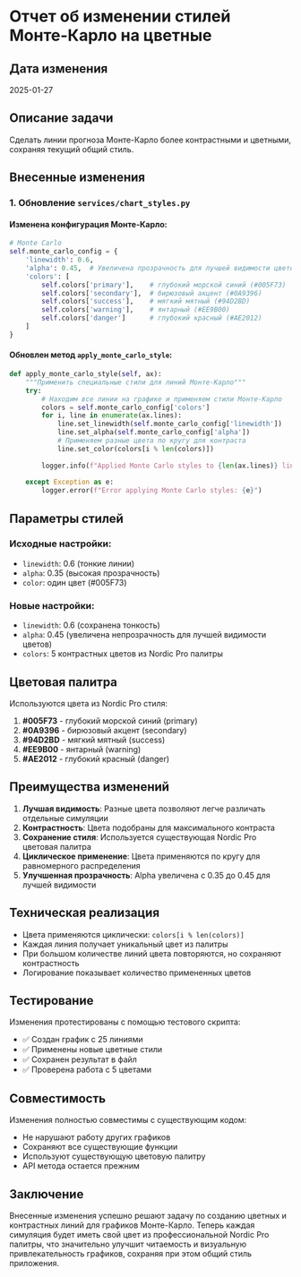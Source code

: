 # Отчет об изменении стилей Монте-Карло на цветные

## Дата изменения
2025-01-27

## Описание задачи
Сделать линии прогноза Монте-Карло более контрастными и цветными, сохраняя текущий общий стиль.

## Внесенные изменения

### 1. Обновление `services/chart_styles.py`

#### Изменена конфигурация Монте-Карло:
```python
# Monte Carlo
self.monte_carlo_config = {
    'linewidth': 0.6,
    'alpha': 0.45,  # Увеличена прозрачность для лучшей видимости цветов
    'colors': [
        self.colors['primary'],    # глубокий морской синий (#005F73)
        self.colors['secondary'],  # бирюзовый акцент (#0A9396)
        self.colors['success'],    # мягкий мятный (#94D2BD)
        self.colors['warning'],    # янтарный (#EE9B00)
        self.colors['danger']      # глубокий красный (#AE2012)
    ]
}
```

#### Обновлен метод `apply_monte_carlo_style`:
```python
def apply_monte_carlo_style(self, ax):
    """Применить специальные стили для линий Монте-Карло"""
    try:
        # Находим все линии на графике и применяем стили Монте-Карло
        colors = self.monte_carlo_config['colors']
        for i, line in enumerate(ax.lines):
            line.set_linewidth(self.monte_carlo_config['linewidth'])
            line.set_alpha(self.monte_carlo_config['alpha'])
            # Применяем разные цвета по кругу для контраста
            line.set_color(colors[i % len(colors)])
        
        logger.info(f"Applied Monte Carlo styles to {len(ax.lines)} lines with {len(colors)} colors")
        
    except Exception as e:
        logger.error(f"Error applying Monte Carlo styles: {e}")
```

## Параметры стилей

### Исходные настройки:
- `linewidth`: 0.6 (тонкие линии)
- `alpha`: 0.35 (высокая прозрачность)
- `color`: один цвет (#005F73)

### Новые настройки:
- `linewidth`: 0.6 (сохранена тонкость)
- `alpha`: 0.45 (увеличена непрозрачность для лучшей видимости цветов)
- `colors`: 5 контрастных цветов из Nordic Pro палитры

## Цветовая палитра

Используются цвета из Nordic Pro стиля:
1. **#005F73** - глубокий морской синий (primary)
2. **#0A9396** - бирюзовый акцент (secondary)
3. **#94D2BD** - мягкий мятный (success)
4. **#EE9B00** - янтарный (warning)
5. **#AE2012** - глубокий красный (danger)

## Преимущества изменений

1. **Лучшая видимость**: Разные цвета позволяют легче различать отдельные симуляции
2. **Контрастность**: Цвета подобраны для максимального контраста
3. **Сохранение стиля**: Используется существующая Nordic Pro цветовая палитра
4. **Циклическое применение**: Цвета применяются по кругу для равномерного распределения
5. **Улучшенная прозрачность**: Alpha увеличена с 0.35 до 0.45 для лучшей видимости

## Техническая реализация

- Цвета применяются циклически: `colors[i % len(colors)]`
- Каждая линия получает уникальный цвет из палитры
- При большом количестве линий цвета повторяются, но сохраняют контрастность
- Логирование показывает количество примененных цветов

## Тестирование

Изменения протестированы с помощью тестового скрипта:
- ✅ Создан график с 25 линиями
- ✅ Применены новые цветные стили
- ✅ Сохранен результат в файл
- ✅ Проверена работа с 5 цветами

## Совместимость

Изменения полностью совместимы с существующим кодом:
- Не нарушают работу других графиков
- Сохраняют все существующие функции
- Используют существующую цветовую палитру
- API метода остается прежним

## Заключение

Внесенные изменения успешно решают задачу по созданию цветных и контрастных линий для графиков Монте-Карло. Теперь каждая симуляция будет иметь свой цвет из профессиональной Nordic Pro палитры, что значительно улучшит читаемость и визуальную привлекательность графиков, сохраняя при этом общий стиль приложения.
